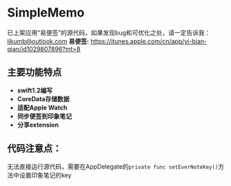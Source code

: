 # SimpleMemo
已上架应用“易便签”的源代码，如果发现bug和可优化之处，请一定告诉我：likumb@outlook.com
**易便签:** https://itunes.apple.com/cn/app/yi-bian-qian/id1029807896?mt=8

## 主要功能特点
- **swift1.2编写** 
- **CoreData存储数据**
- **适配Apple Watch**
- **同步便签到印象笔记**
- **分享extension**

## 代码注意点：

无法直接运行源代码，需要在AppDelegate的`private func setEverNoteKey()`方法中设置印象笔记的key
